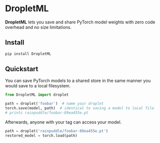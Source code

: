 # DropletML
**DropletML** lets you save and share PyTorch model weights with zero code overhead and no size limitations.

## Install
```bash
pip install DropletML
```

## Quickstart
You can save PyTorch models to a shared store in the same manner you would save to a local filesystem.
```python
from DropletML import droplet

path = droplet('foobar')  # name your droplet
torch.save(model, path)  # identical to saving a model to local file
# prints rainpuddle/foobar-89ea455e.pt
```
Afterwards, anyone with your tag can access your model.
```python
path = droplet('rainpuddle/foobar-89ea455e.pt')
restored_model = torch.load(path)
```